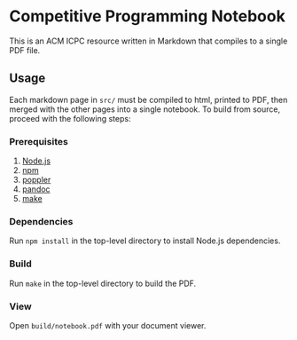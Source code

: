 # Competitive Programming Notebook
This is an ACM ICPC resource written in Markdown that compiles to a single PDF file.

## Usage
Each markdown page in `src/` must be compiled to html, printed to PDF, then merged with the other pages into a single notebook. To build from source, proceed with the following steps:

### Prerequisites
1. [Node.js](https://nodejs.org/en/)
2. [npm](https://www.npmjs.com/)
3. [poppler](https://poppler.freedesktop.org/)
4. [pandoc](https://pandoc.org/)
5. [make](https://www.gnu.org/software/make/)

### Dependencies
Run `npm install` in the top-level directory to install Node.js dependencies.

### Build
Run `make` in the top-level directory to build the PDF.

### View
Open `build/notebook.pdf` with your document viewer.
